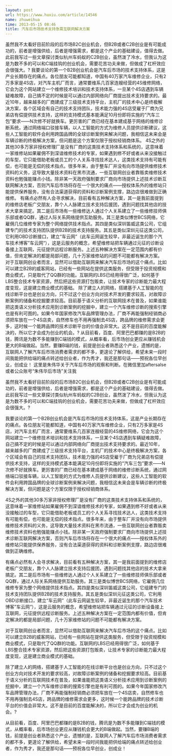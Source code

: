 ```yaml
---
layout: post
url: https://www.huxiu.com/article/14546
name: zhuweihua
time: 2013-05-15 08:46
title: 汽车后市场技术支持急需互联网解决方案
---
```

虽然我不太看好目前阶段的后市场B2C创业机会，但B2B或者C2B创业是有可能成功的，前者是增强供给，后者是增强需求，都是这个产业的基础建设，值得去做。此前我写过一些文章探讨类似杭州车蚂蚁的C2B创业，虽然泼了冷水，但我认为这是为数不多的可以和C端挂钩的创业机会，需要花苦功夫来做，但做成了杠杆效应会很强大。? 我要谈论的第一个B2B创业机会是汽车后市场的技术支持体系，这是产业长期存在的痛点。各位朋友可能都知道，中国有40万家汽车维修企业，只有2万多家是4S店，对汽车主机厂而言，通常要维系几百家连艘经营的4S维修网络，它会为这个网站建立一个维修技术培训和技术支持体系，一旦某个4S店遇到车辆疑难故障，自己搞不定的时候是可以通过内部网络向厂商提出技术支持要求的。最近10年，越来越多的厂商建成了三级技术支持平台，主机厂的技术中心是终极解决方案，各个区域会有自己的技术支持团队，技术能力强的4S店受雇于厂商为兄弟店有偿提供技术支持，这样的支持模式基本能满足10月份即将实施的“汽车三包”要求——N次修不好就换车。更厉害的厂商已经在基本建成基于网络的维修诊断系统，通过网络端口驳接车辆，以人工智能的方式为维修人员提供诊断建议，这些人工智能的软件会利用跨国品牌的全球诊断案例来解决问题，我相信这未来会是车辆诊断的终极解决方案，但问题是这个方案仅限于授权经销商体系。 4S之外的其他30多万家非授权修理厂是没有厂商的这类技术支持体系和系统的，这意味着一家维修站如果雇佣不到深谙维修技术的专家，如果遇到修不好或者从来没接触过的车型，它只能借助老板或员工的个人关系寻找技术达人，这类技术支持有可能有偿，也可能是无偿的技术指点。很多年来，由于整车厂并没有向市场提供维修技术资料的义务，这导致大量技术资料在黑市流通，一些互联网创业者靠贩卖维修技术资料也勉强能赚点小钱。除非某一天政府强制要求厂商向市场提供上述技术诊断互联网解决方案，否则汽车后市场将存在一个很大的痛点——授权体系外的维修站只能提供保养服务，没有合法渠道获得的资料和诊断案例支撑，路边店很难做到正确维修。 有痛点必然有人会寻求解决，目前看有五种解决方案，其一是我前面提到的维修店老板广交朋友，靠个人人脉建立技术支持后援团，遇到问题找其他店的技术大拿来搞定。其二是后市场有一些维修达人通过个人关系建立了一些维修技师俱乐部或者QQ群，通过人际关系网络提供互助服务。其三是类似博世BCS网络，它雇佣几位维修专家为整个网络提供技术指点。其四是类似深圳笛威这类公司，它组建专门的技术支持团队提供B2B的技术支持服务。其五是类似深圳元征这类公司，它利用OBD诊断接口，建立“车云网”（此车云网诞生较早，非最近诞生的那个汽车技术博客”车云网“），这是云服务的概念，希望维修站把车辆通过元征的诊断设备接上互联网，元征提供远程诊断服务。上述五种解决方案在一定范围内都有价值，但肯定解决的都是局部问题，几十万家维修站的问题不可能都有解决方案。 对于互联网创业者而言，显然可以借助互联网来解决汽车后市场的这个痛点。比如可以建立B2B的威客网站，已经有一些网站在提供这类服务，但受限于投资规模和商业模式，只是取代了QQ群的功能。互联网的LBS已经用得很广泛，如何基于LBS整合技术专家资源，然后把这些资源打包贩卖，让技术专家的诊断能力最大程度变现，这是建立商业模式的基础。 除了建立人的网络，搭建基于人工智能的在线诊断平台也是创业方向，只不过这个创业方向对技术开发的要求较高，对故障诊断案例的储备和挖掘要求较高。目前基于语义分析的互联网技术在普及，如果谁能把这类语义分析技术应用到诊断案例的挖掘中，建立一个汽车维修诊断的搜索引擎也是有利可图的。如果今年国家修改汽车品牌管理办法，厂商不再能强制经销商必须把车放在一个4S店卖，自然修车也不用再强制去4S店，跨品牌的维修需求会更多，这时候一个能跨品牌的技术诊断平台的价值会非常大。这不是目前的百度能解决的，所以它才会成为创业的机会。? 从目前看，百度、阿里巴巴都赚的是B2B的钱，腾讯是为数不多能赚到C端钱的模式，从概率看，后市场创业更应从赚钱机会更大的B端做起。当然，要赚B端的钱，前提是创业者熟悉这个产业，遗憾的是，互联网人了解汽车后市场消费者需求的都不多，更遑论了解供给，希望未来一段时间我能把供给端的痛点转述给创业者，作为秀才，我还是那句话——预祝各位早创业，创成业！ 这里是朱伟华关于汽车后市场的观察和判断。在微信里加aftersalse或者公众账号“朱伟华后市场”关注我

虽然我不太看好目前阶段的后市场B2C创业机会，但B2B或者C2B创业是有可能成功的，前者是增强供给，后者是增强需求，都是这个产业的基础建设，值得去做。此前我写过一些文章探讨类似杭州车蚂蚁的C2B创业，虽然泼了冷水，但我认为这是为数不多的可以和C端挂钩的创业机会，需要花苦功夫来做，但做成了杠杆效应会很强大。?

我要谈论的第一个B2B创业机会是汽车后市场的技术支持体系，这是产业长期存在的痛点。各位朋友可能都知道，中国有40万家汽车维修企业，只有2万多家是4S店，对汽车主机厂而言，通常要维系几百家连艘经营的4S维修网络，它会为这个网站建立一个维修技术培训和技术支持体系，一旦某个4S店遇到车辆疑难故障，自己搞不定的时候是可以通过内部网络向厂商提出技术支持要求的。最近10年，越来越多的厂商建成了三级技术支持平台，主机厂的技术中心是终极解决方案，各个区域会有自己的技术支持团队，技术能力强的4S店受雇于厂商为兄弟店有偿提供技术支持，这样的支持模式基本能满足10月份即将实施的“汽车三包”要求——N次修不好就换车。更厉害的厂商已经在基本建成基于网络的维修诊断系统，通过网络端口驳接车辆，以人工智能的方式为维修人员提供诊断建议，这些人工智能的软件会利用跨国品牌的全球诊断案例来解决问题，我相信这未来会是车辆诊断的终极解决方案，但问题是这个方案仅限于授权经销商体系。

4S之外的其他30多万家非授权修理厂是没有厂商的这类技术支持体系和系统的，这意味着一家维修站如果雇佣不到深谙维修技术的专家，如果遇到修不好或者从来没接触过的车型，它只能借助老板或员工的个人关系寻找技术达人，这类技术支持有可能有偿，也可能是无偿的技术指点。很多年来，由于整车厂并没有向市场提供维修技术资料的义务，这导致大量技术资料在黑市流通，一些互联网创业者靠贩卖维修技术资料也勉强能赚点小钱。除非某一天政府强制要求厂商向市场提供上述技术诊断互联网解决方案，否则汽车后市场将存在一个很大的痛点——授权体系外的维修站只能提供保养服务，没有合法渠道获得的资料和诊断案例支撑，路边店很难做到正确维修。

有痛点必然有人会寻求解决，目前看有五种解决方案，其一是我前面提到的维修店老板广交朋友，靠个人人脉建立技术支持后援团，遇到问题找其他店的技术大拿来搞定。其二是后市场有一些维修达人通过个人关系建立了一些维修技师俱乐部或者QQ群，通过人际关系网络提供互助服务。其三是类似博世BCS网络，它雇佣几位维修专家为整个网络提供技术指点。其四是类似深圳笛威这类公司，它组建专门的技术支持团队提供B2B的技术支持服务。其五是类似深圳元征这类公司，它利用OBD诊断接口，建立“车云网”（此车云网诞生较早，非最近诞生的那个汽车技术博客”车云网“），这是云服务的概念，希望维修站把车辆通过元征的诊断设备接上互联网，元征提供远程诊断服务。上述五种解决方案在一定范围内都有价值，但肯定解决的都是局部问题，几十万家维修站的问题不可能都有解决方案。

对于互联网创业者而言，显然可以借助互联网来解决汽车后市场的这个痛点。比如可以建立B2B的威客网站，已经有一些网站在提供这类服务，但受限于投资规模和商业模式，只是取代了QQ群的功能。互联网的LBS已经用得很广泛，如何基于LBS整合技术专家资源，然后把这些资源打包贩卖，让技术专家的诊断能力最大程度变现，这是建立商业模式的基础。

除了建立人的网络，搭建基于人工智能的在线诊断平台也是创业方向，只不过这个创业方向对技术开发的要求较高，对故障诊断案例的储备和挖掘要求较高。目前基于语义分析的互联网技术在普及，如果谁能把这类语义分析技术应用到诊断案例的挖掘中，建立一个汽车维修诊断的搜索引擎也是有利可图的。如果今年国家修改汽车品牌管理办法，厂商不再能强制经销商必须把车放在一个4S店卖，自然修车也不用再强制去4S店，跨品牌的维修需求会更多，这时候一个能跨品牌的技术诊断平台的价值会非常大。这不是目前的百度能解决的，所以它才会成为创业的机会。?

从目前看，百度、阿里巴巴都赚的是B2B的钱，腾讯是为数不多能赚到C端钱的模式，从概率看，后市场创业更应从赚钱机会更大的B端做起。当然，要赚B端的钱，前提是创业者熟悉这个产业，遗憾的是，互联网人了解汽车后市场消费者需求的都不多，更遑论了解供给，希望未来一段时间我能把供给端的痛点转述给创业者，作为秀才，我还是那句话——预祝各位早创业，创成业！

